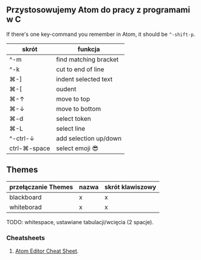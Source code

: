 ## Przystosowujemy Atom do pracy z programami w C

If there's one key-command you remember in Atom, it should be `^-shift-p`.

| skrót          | funkcja                        |
|----------------|--------------------------------|
|  ^-m           |  find matching bracket         |
|  ^-k           |  cut to end of line            |
|  ⌘-]          |  indent selected text          |
|  ⌘-[          |  oudent                        |
|  ⌘-↑          |  move to top                   |
|  ⌘-↓          |  move to bottom                |
|  ⌘-d          |  select token                  |
|  ⌘-L          |  select line                   |
|  ^-ctrl-↓      |  add selection up/down         |
|  ctrl-⌘-space |  select emoji 😎               |


## Themes

| przełączanie Themes  | nazwa | skrót klawiszowy |
|----------------------|-------|------------------|
| blackboard           | x     | x                |
| whiteborad           | x     | x                |

TODO: whitespace, ustawiane tabulacji/wcięcia (2 spacje).


### Cheatsheets

1. [Atom Editor Cheat Sheet](http://d2wy8f7a9ursnm.cloudfront.net/atom-editor-cheat-sheet.pdf).

